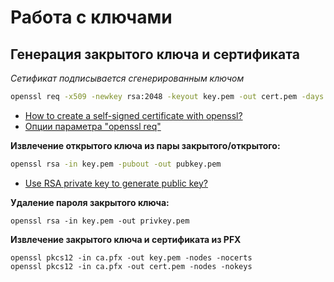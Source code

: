 # Работа с ключами

## Генерация закрытого ключа и сертификата

*Сетификат подписывается сгенерированным ключом*

```bash
openssl req -x509 -newkey rsa:2048 -keyout key.pem -out cert.pem -days 365
```

- [How to create a self-signed certificate with openssl?](https://stackoverflow.com/questions/10175812/how-to-create-a-self-signed-certificate-with-openssl)
- [Опции параметра "openssl req"](https://linux.die.net/man/1/req)


**Извлечение открытого ключа из пары закрытого/открытого:**

```bash
openssl rsa -in key.pem -pubout -out pubkey.pem
```

- [Use RSA private key to generate public key?](https://stackoverflow.com/questions/5244129/use-rsa-private-key-to-generate-public-key)


**Удаление пароля закрытого ключа:**

```
openssl rsa -in key.pem -out privkey.pem
```

**Извлечение закрытого ключа и сертификата из PFX**

```shell
openssl pkcs12 -in ca.pfx -out key.pem -nodes -nocerts
openssl pkcs12 -in ca.pfx -out cert.pem -nodes -nokeys
```
